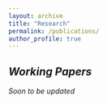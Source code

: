 ```yaml
---
layout: archive
title: "Research"
permalink: /publications/
author_profile: true
---
```


## *Working Papers*

*Soon to be updated*






